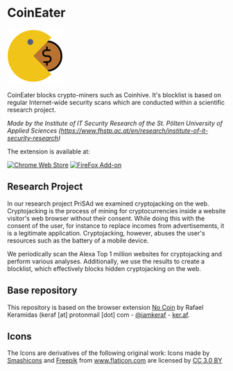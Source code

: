 # CoinEater
![](/src/img/logo_base.png?raw=true)

CoinEater blocks crypto-miners such as Coinhive. It's blocklist is based on regular Internet-wide security scans which are conducted within a scientific research project.

*Made by the Institute of IT Security Research of the St. Pölten University of Applied Sciences (https://www.fhstp.ac.at/en/research/institute-of-it-security-research)*

The extension is available at: 

[![Chrome Web Store](https://developer.chrome.com/webstore/images/ChromeWebStore_BadgeWBorder_v2_206x58.png)](https://chrome.google.com/webstore/detail/coineater/mphghokdjcoojfjbmldmjodgmbjchnlp) [![FireFox Add-on](https://addons.cdn.mozilla.net/static/img/addons-buttons/AMO-button_1.png)](https://addons.mozilla.org/de/firefox/addon/coineater/)

## Research Project
In our research project PriSAd we examined cryptojacking on the web. Cryptojacking is the process of mining for cryptocurrencies inside a website visitor's web browser without their consent. While doing this with the consent of the user, for instance to replace incomes from advertisements, it is a legitimate application. Cryptojacking, however, abuses the user's resources such as the battery of a mobile device.

We periodically scan the Alexa Top 1 million websites for cryptojacking and perform various analyses. Additionally, we use the results to create a blocklist, which effectively blocks hidden cryptojacking on the web.

## Base repository
This repository is based on the browser extension [No Coin](https://github.com/keraf/NoCoin) by Rafael Keramidas (keraf [at] protonmail [dot] com - [@iamkeraf](https://www.twitter.com/iamkeraf) - [ker.af](https://ker.af/).

## Icons
The Icons are derivatives of the following original work:
Icons made by <a href="https://www.flaticon.com/authors/smashicons" title="Smashicons">Smashicons</a> and <a href="http://www.freepik.com" title="Freepik">Freepik</a>  from <a href="https://www.flaticon.com/" title="Flaticon">www.flaticon.com</a> are licensed by <a href="http://creativecommons.org/licenses/by/3.0/" title="Creative Commons BY 3.0" target="_blank">CC 3.0 BY</a>
